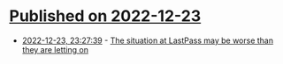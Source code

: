 # [Published on 2022-12-23](index.md)

* [2022-12-23, 23:27:39](https://news.ycombinator.com/item?id=34111880) - [The situation at LastPass may be worse than they are letting on](https://twitter.com/cryptopathic/status/1606416137771782151)
